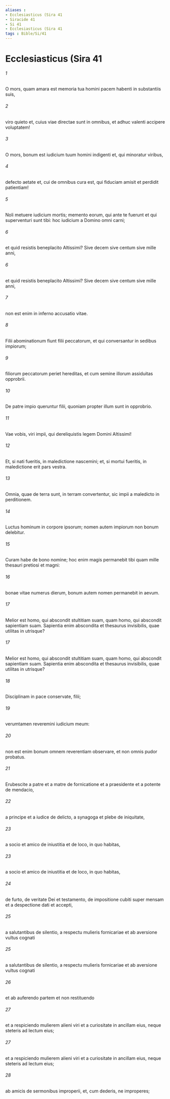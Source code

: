 ```yaml
---
aliases : 
- Ecclesiasticus (Sira 41
- Siracide 41
- Si 41
- Ecclesiasticus (Sira 41
tags : Bible/Si/41
---
```


# Ecclesiasticus (Sira 41

###### 1
O mors, quam amara est memoria tua homini pacem habenti in substantiis suis,
###### 2
viro quieto et, cuius viae directae sunt in omnibus, et adhuc valenti accipere voluptatem!
###### 3
O mors, bonum est iudicium tuum homini indigenti et, qui minoratur viribus,
###### 4
defecto aetate et, cui de omnibus cura est, qui fiduciam amisit et perdidit patientiam!
###### 5
Noli metuere iudicium mortis; memento eorum, qui ante te fuerunt et qui superventuri sunt tibi: hoc iudicium a Domino omni carni;
###### 6
et quid resistis beneplacito Altissimi? Sive decem sive centum sive mille anni,
###### 6
et quid resistis beneplacito Altissimi? Sive decem sive centum sive mille anni,
###### 7
non est enim in inferno accusatio vitae.
###### 8
Filii abominationum fiunt filii peccatorum, et qui conversantur in sedibus impiorum;
###### 9
filiorum peccatorum periet hereditas, et cum semine illorum assiduitas opprobrii.
###### 10
De patre impio queruntur filii, quoniam propter illum sunt in opprobrio.
###### 11
Vae vobis, viri impii, qui dereliquistis legem Domini Altissimi!
###### 12
Et, si nati fueritis, in maledictione nascemini; et, si mortui fueritis, in maledictione erit pars vestra.
###### 13
Omnia, quae de terra sunt, in terram convertentur, sic impii a maledicto in perditionem.
###### 14
Luctus hominum in corpore ipsorum; nomen autem impiorum non bonum delebitur.
###### 15
Curam habe de bono nomine; hoc enim magis permanebit tibi quam mille thesauri pretiosi et magni:
###### 16
bonae vitae numerus dierum, bonum autem nomen permanebit in aevum.
###### 17
Melior est homo, qui abscondit stultitiam suam, quam homo, qui abscondit sapientiam suam. Sapientia enim abscondita et thesaurus invisibilis, quae utilitas in utrisque?
###### 17
Melior est homo, qui abscondit stultitiam suam, quam homo, qui abscondit sapientiam suam. Sapientia enim abscondita et thesaurus invisibilis, quae utilitas in utrisque?
###### 18
Disciplinam in pace conservate, filii;
###### 19
verumtamen reveremini iudicium meum:
###### 20
non est enim bonum omnem reverentiam observare, et non omnis pudor probatus.
###### 21
Erubescite a patre et a matre de fornicatione et a praesidente et a potente de mendacio,
###### 22
a principe et a iudice de delicto, a synagoga et plebe de iniquitate,
###### 23
a socio et amico de iniustitia et de loco, in quo habitas, 
###### 23
a socio et amico de iniustitia et de loco, in quo habitas, 
###### 24
de furto, de veritate Dei et testamento, de impositione cubiti super mensam et a despectione dati et accepti,
###### 25
a salutantibus de silentio, a respectu mulieris fornicariae et ab aversione vultus cognati
###### 25
a salutantibus de silentio, a respectu mulieris fornicariae et ab aversione vultus cognati
###### 26
et ab auferendo partem et non restituendo
###### 27
et a respiciendo mulierem alieni viri et a curiositate in ancillam eius, neque steteris ad lectum eius;
###### 27
et a respiciendo mulierem alieni viri et a curiositate in ancillam eius, neque steteris ad lectum eius;
###### 28
ab amicis de sermonibus improperii, et, cum dederis, ne improperes;
